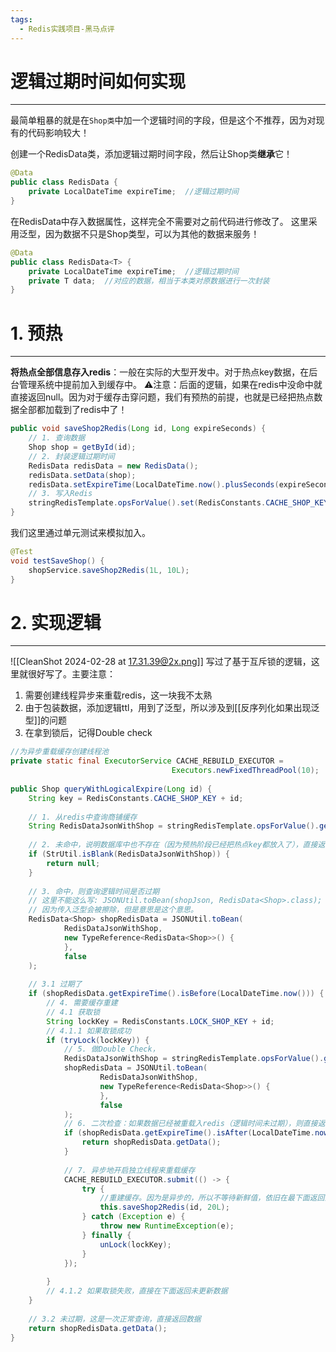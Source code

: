 ```yaml
---
tags:
  - Redis实践项目-黑马点评
---
```

# 逻辑过期时间如何实现
---
最简单粗暴的就是在`Shop类`中加一个逻辑时间的字段，但是这个不推荐，因为对现有的代码影响较大！

创建一个RedisData类，添加逻辑过期时间字段，然后让Shop类**继承**它！
```java
@Data  
public class RedisData {  
    private LocalDateTime expireTime;  //逻辑过期时间  
}
```

在RedisData中存入数据属性，这样完全不需要对之前代码进行修改了。
这里采用泛型，因为数据不只是Shop类型，可以为其他的数据来服务！
```java
@Data  
public class RedisData<T> {  
    private LocalDateTime expireTime;  //逻辑过期时间  
    private T data;  //对应的数据，相当于本类对原数据进行一次封装  
}
```

# 1. 预热
---
**将热点全部信息存入redis**：一般在实际的大型开发中。对于热点key数据，在后台管理系统中提前加入到缓存中。
⚠️注意：后面的逻辑，如果在redis中没命中就直接返回null。因为对于缓存击穿问题，我们有预热的前提，也就是已经把热点数据全部都加载到了redis中了！
```java
public void saveShop2Redis(Long id, Long expireSeconds) {  
    // 1. 查询数据  
    Shop shop = getById(id);  
    // 2. 封装逻辑过期时间  
    RedisData redisData = new RedisData();  
    redisData.setData(shop);  
    redisData.setExpireTime(LocalDateTime.now().plusSeconds(expireSeconds));  
    // 3. 写入Redis  
    stringRedisTemplate.opsForValue().set(RedisConstants.CACHE_SHOP_KEY + id, JSONUtil.toJsonStr(redisData));  
}
```
我们这里通过单元测试来模拟加入。
```java
@Test  
void testSaveShop() {  
    shopService.saveShop2Redis(1L, 10L);  
}
```

# 2. 实现逻辑
---
![[CleanShot 2024-02-28 at 17.31.39@2x.png]]
写过了基于互斥锁的逻辑，这里就很好写了。主要注意：
1. 需要创建线程异步来重载redis，这一块我不太熟
2. 由于包装数据，添加逻辑ttl，用到了泛型，所以涉及到[[反序列化如果出现泛型]]的问题
3. 在拿到锁后，记得Double check
```java
//为异步重载缓存创建线程池  
private static final ExecutorService CACHE_REBUILD_EXECUTOR = 
									Executors.newFixedThreadPool(10);  
  
public Shop queryWithLogicalExpire(Long id) {  
    String key = RedisConstants.CACHE_SHOP_KEY + id;  
  
    // 1. 从redis中查询商铺缓存  
    String RedisDataJsonWithShop = stringRedisTemplate.opsForValue().get(key);  
  
    // 2. 未命中，说明数据库中也不存在（因为预热阶段已经把热点key都放入了），直接返回null  
    if (StrUtil.isBlank(RedisDataJsonWithShop)) {  
        return null;  
    }  
  
    // 3. 命中，则查询逻辑时间是否过期  
    // 这里不能这么写: JSONUtil.toBean(shopJson, RedisData<Shop>.class);  
    // 因为传入泛型会被擦除，但是意思是这个意思。  
    RedisData<Shop> shopRedisData = JSONUtil.toBean(  
            RedisDataJsonWithShop,  
            new TypeReference<RedisData<Shop>>() {  
            },  
            false  
    );  
  
    // 3.1 过期了  
    if (shopRedisData.getExpireTime().isBefore(LocalDateTime.now())) {  
        // 4. 需要缓存重建  
        // 4.1 获取锁  
        String lockKey = RedisConstants.LOCK_SHOP_KEY + id;  
        // 4.1.1 如果取锁成功  
        if (tryLock(lockKey)) {  
            // 5. 做Double Check，  
            RedisDataJsonWithShop = stringRedisTemplate.opsForValue().get(key);  
            shopRedisData = JSONUtil.toBean(  
                    RedisDataJsonWithShop,  
                    new TypeReference<RedisData<Shop>>() {  
                    },  
                    false  
            );  
            // 6. 二次检查：如果数据已经被重载入redis（逻辑时间未过期），则直接返回  
            if (shopRedisData.getExpireTime().isAfter(LocalDateTime.now())) {  
                return shopRedisData.getData();  
            }  
  
            // 7. 异步地开启独立线程来重载缓存  
            CACHE_REBUILD_EXECUTOR.submit(() -> {  
                try {  
                    //重建缓存。因为是异步的，所以不等待新鲜值，依旧在最下面返回旧值  
                    this.saveShop2Redis(id, 20L);  
                } catch (Exception e) {  
                    throw new RuntimeException(e);  
                } finally {  
                    unLock(lockKey);  
                }  
            });  
  
        }  
        // 4.1.2 如果取锁失败，直接在下面返回未更新数据  
    }  
  
    // 3.2 未过期，这是一次正常查询，直接返回数据  
    return shopRedisData.getData();  
}
```